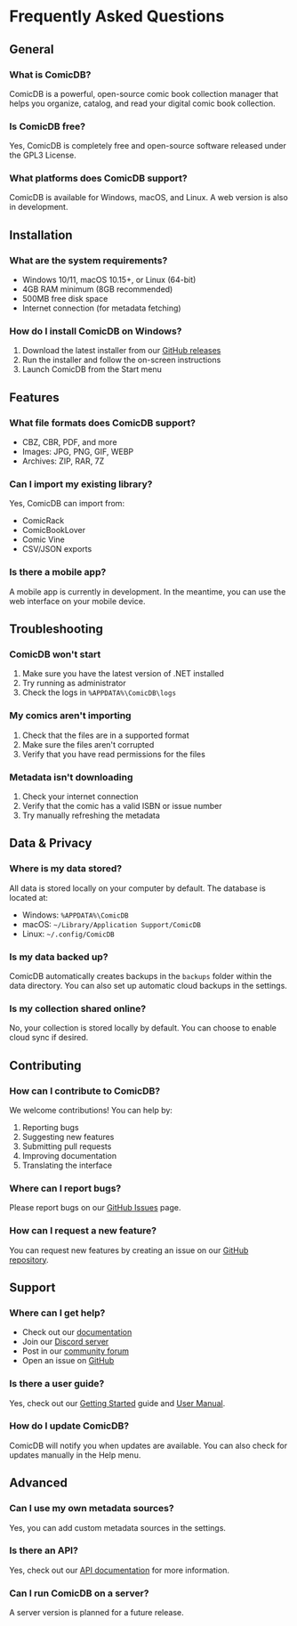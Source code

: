 # Frequently Asked Questions

## General

### What is ComicDB?
ComicDB is a powerful, open-source comic book collection manager that helps you organize, catalog, and read your digital comic book collection.

### Is ComicDB free?
Yes, ComicDB is completely free and open-source software released under the GPL3 License.

### What platforms does ComicDB support?
ComicDB is available for Windows, macOS, and Linux. A web version is also in development.

## Installation

### What are the system requirements?
- Windows 10/11, macOS 10.15+, or Linux (64-bit)
- 4GB RAM minimum (8GB recommended)
- 500MB free disk space
- Internet connection (for metadata fetching)

### How do I install ComicDB on Windows?
1. Download the latest installer from our [GitHub releases](https://github.com/Nsfr750/ComicDB/releases)
2. Run the installer and follow the on-screen instructions
3. Launch ComicDB from the Start menu

## Features

### What file formats does ComicDB support?
- CBZ, CBR, PDF, and more
- Images: JPG, PNG, GIF, WEBP
- Archives: ZIP, RAR, 7Z

### Can I import my existing library?
Yes, ComicDB can import from:
- ComicRack
- ComicBookLover
- Comic Vine
- CSV/JSON exports

### Is there a mobile app?
A mobile app is currently in development. In the meantime, you can use the web interface on your mobile device.

## Troubleshooting

### ComicDB won't start
1. Make sure you have the latest version of .NET installed
2. Try running as administrator
3. Check the logs in `%APPDATA%\ComicDB\logs`

### My comics aren't importing
1. Check that the files are in a supported format
2. Make sure the files aren't corrupted
3. Verify that you have read permissions for the files

### Metadata isn't downloading
1. Check your internet connection
2. Verify that the comic has a valid ISBN or issue number
3. Try manually refreshing the metadata

## Data & Privacy

### Where is my data stored?
All data is stored locally on your computer by default. The database is located at:
- Windows: `%APPDATA%\ComicDB`
- macOS: `~/Library/Application Support/ComicDB`
- Linux: `~/.config/ComicDB`

### Is my data backed up?
ComicDB automatically creates backups in the `backups` folder within the data directory. You can also set up automatic cloud backups in the settings.

### Is my collection shared online?
No, your collection is stored locally by default. You can choose to enable cloud sync if desired.

## Contributing

### How can I contribute to ComicDB?
We welcome contributions! You can help by:
1. Reporting bugs
2. Suggesting new features
3. Submitting pull requests
4. Improving documentation
5. Translating the interface

### Where can I report bugs?
Please report bugs on our [GitHub Issues](https://github.com/Nsfr750/ComicDB/issues) page.

### How can I request a new feature?
You can request new features by creating an issue on our [GitHub repository](https://github.com/Nsfr750/ComicDB/issues).

## Support

### Where can I get help?
- Check out our [documentation](index.md)
- Join our [Discord server](https://discord.gg/...)
- Post in our [community forum](https://github.com/Nsfr750/ComicDB/discussions)
- Open an issue on [GitHub](https://github.com/Nsfr750/ComicDB/issues)

### Is there a user guide?
Yes, check out our [Getting Started](getting-started.md) guide and [User Manual](user-manual.md).

### How do I update ComicDB?
ComicDB will notify you when updates are available. You can also check for updates manually in the Help menu.

## Advanced

### Can I use my own metadata sources?
Yes, you can add custom metadata sources in the settings.

### Is there an API?
Yes, check out our [API documentation](api.md) for more information.

### Can I run ComicDB on a server?
A server version is planned for a future release.
